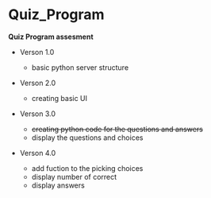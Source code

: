 # Quiz_Program

**Quiz Program assesment**


* Verson 1.0 
  - basic python server structure
  
* Verson 2.0
  - creating basic UI

* Verson 3.0
  - ~~creating python code for the questions and answers~~
  - display the questions and choices
  
* Verson 4.0
  - add fuction to the picking choices 
  - display number of correct 
  - display answers
